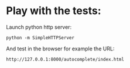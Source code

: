 
# Play with the tests:

Launch python http server:
```
python -m SimpleHTTPServer
```

And test in the browser for example the URL:
```
http://127.0.0.1:8000/autocomplete/index.html
```


